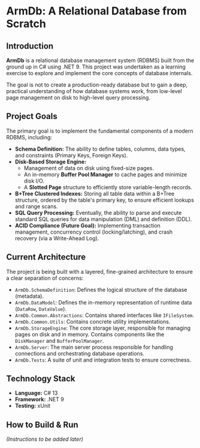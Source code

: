 # ArmDb: A Relational Database from Scratch

## Introduction

**ArmDb** is a relational database management system (RDBMS) built from the ground up in C# using .NET 9. This project was undertaken as a learning exercise to explore and implement the core concepts of database internals.

The goal is not to create a production-ready database but to gain a deep, practical understanding of how database systems work, from low-level page management on disk to high-level query processing.

## Project Goals

The primary goal is to implement the fundamental components of a modern RDBMS, including:

* **Schema Definition:** The ability to define tables, columns, data types, and constraints (Primary Keys, Foreign Keys).
* **Disk-Based Storage Engine:**
    * Management of data on disk using fixed-size pages.
    * An in-memory **Buffer Pool Manager** to cache pages and minimize disk I/O.
    * A **Slotted Page** structure to efficiently store variable-length records.
* **B+Tree Clustered Indexes:** Storing all table data within a B+Tree structure, ordered by the table's primary key, to ensure efficient lookups and range scans.
* **SQL Query Processing:** Eventually, the ability to parse and execute standard SQL queries for data manipulation (DML) and definition (DDL).
* **ACID Compliance (Future Goal):** Implementing transaction management, concurrency control (locking/latching), and crash recovery (via a Write-Ahead Log).

## Current Architecture

The project is being built with a layered, fine-grained architecture to ensure a clear separation of concerns:

* `ArmDb.SchemaDefinition`: Defines the logical structure of the database (metadata).
* `ArmDb.DataModel`: Defines the in-memory representation of runtime data (`DataRow`, `DataValue`).
* `ArmDb.Common.Abstractions`: Contains shared interfaces like `IFileSystem`.
* `ArmDb.Common.Utils`: Contains concrete utility implementations.
* `ArmDb.StorageEngine`: The core storage layer, responsible for managing pages on disk and in memory. Contains components like the `DiskManager` and `BufferPoolManager`.
* `ArmDb.Server`: The main server process responsible for handling connections and orchestrating database operations.
* `ArmDb.Tests`: A suite of unit and integration tests to ensure correctness.

## Technology Stack

* **Language:** C# 13
* **Framework:** .NET 9
* **Testing:** xUnit

## How to Build & Run

*(Instructions to be added later)*
